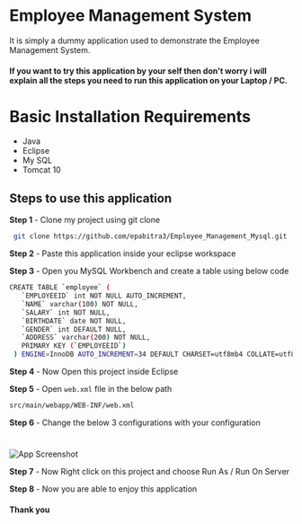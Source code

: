 
# Employee Management System

It is simply a dummy application used to demonstrate the Employee Management System.

#### If you want to try this application by your self then don't worry i will explain all the steps you need to run this application on your Laptop / PC.

# Basic Installation Requirements
- Java 
- Eclipse
- My SQL
- Tomcat 10
## Steps to use this application

**Step 1** - Clone my project using git clone

```bash
 git clone https://github.com/epabitra3/Employee_Management_Mysql.git
```
**Step 2** - Paste this application inside your eclipse workspace

**Step 3** - Open you MySQL Workbench and create a table using below code

```bash
CREATE TABLE `employee` (
   `EMPLOYEEID` int NOT NULL AUTO_INCREMENT,
   `NAME` varchar(100) NOT NULL,
   `SALARY` int NOT NULL,
   `BIRTHDATE` date NOT NULL,
   `GENDER` int DEFAULT NULL,
   `ADDRESS` varchar(200) NOT NULL,
   PRIMARY KEY (`EMPLOYEEID`)
 ) ENGINE=InnoDB AUTO_INCREMENT=34 DEFAULT CHARSET=utf8mb4 COLLATE=utf8mb4_0900_ai_ci

```
**Step 4** - Now Open this project inside Eclipse

**Step 5** - Open   `web.xml` file in the below path
```bash
src/main/webapp/WEB-INF/web.xml
```
**Step 6** - Change the below 3 configurations with your configuration
#
![App Screenshot](https://i.postimg.cc/sgZ6DQGm/Screenshot-36.png)

**Step 7** - Now Right click on this project and choose Run As / Run On Server

**Step 8** - Now you are able to enjoy this application

#### Thank you